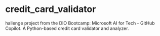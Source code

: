 # credit_card_validator
hallenge project from the DIO Bootcamp: Microsoft AI for Tech - GitHub Copilot. A Python-based credit card validator and analyzer.
